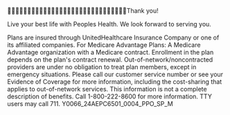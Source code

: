 Thank you!

Live your best life with Peoples Health.
We look forward to serving you.

Plans are insured through UnitedHealthcare Insurance Company or one of its affiliated companies. For Medicare Advantage Plans: A Medicare Advantage organization
with a Medicare contract. Enrollment in the plan depends on the plan's contract renewal. Out-of-network/noncontracted providers are under no obligation to treat plan
members, except in emergency situations. Please call our customer service number or see your Evidence of Coverage for more information, including the cost-sharing that
applies to out-of-network services. This information is not a complete description of benefits. Call 1-800-222-8600 for more information. TTY users may call 711.
Y0066_24AEPC6501_0004_PPO_SP_M

